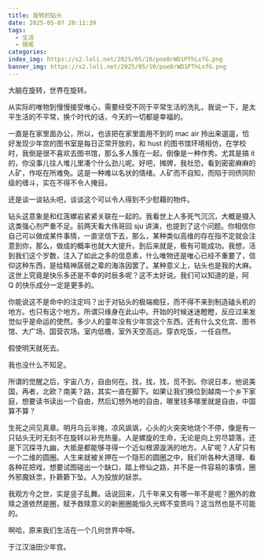 ```yaml
---
title: 旋转的钻头
date: 2025-05-07 20:11:39
tags:
  - 生活
  - 随笔
categories:
index_img: https://s2.loli.net/2025/05/10/poe8rWD1PThLxfG.png
banner_img: https://s2.loli.net/2025/05/10/poe8rWD1PThLxfG.png
---
```


大脑在旋转，世界在旋转。

从实际的唯物到慢慢接受唯心，需要经受不同于平常生活的洗礼，我说一下，是太平生活的不平常，换个时代的话，今天的一切都是幸福的。

一直是在家里面办公，所以，也该把在家里面用不到的 mac air 拎出来遛遛，恰好发现少年宫的图书室是每日正常开放的，和 hust 的图书馆环境相仿，在学校时，我倒是很不喜欢去图书馆，那么多人簇在一起，倒像是一种作秀。尤其是搞 it 的，你没事儿往人堆儿里凑个什么劲儿呢。好吧，摊牌，我社恐，看到密密麻麻的人矿，作呕在所难免。这是一种难以名状的情绪。人矿而不自知，而陷于同侪同阶级的缠斗，实在不得不令人掩目。

还是谈一谈钻头吧，谈谈这个可以令人得到不少慰藉的物件。

钻头这意象是和红莲螺岩紧紧关联在一起的。我看世上人多死气沉沉，大概是摄入这类强心剂严重不足。前两天看大伟哥回 sju 讲演，也提到了这个问题。你相信你自己可以做成某件事情，一直坚信下去，那么，某种类似高维的存在指不定就会注意到你，那么，做成的概率也就大大提升。到后来就是，极有可能成功。我想，活到我们这个岁数，注入了如此之多的信息素，什么唯物还是唯心已经不重要了，信仰这种东西，是给精神孱弱之辈的海洛因罢了。某种意义上，钻头也是我的大麻。这世上究竟是快乐多还是不幸的时辰多呢？这不太好说。我们可以知道的是，阿 Q 的快乐成分一定是更多的。

你能说这不是命中的注定吗？出于对钻头的极端痴狂，而不得不来到制造磕头机的地方。也只有这个地方。所谓只缘身在此山中。开始的时候迷迷瞪瞪，反应过来发觉似乎是命运的使然。多少人的童年没有少年宫这个东西，还有什么文化宫、图书馆、大广场、国营农场。室内低檐，室外天空高远。穿衣吃饭，一任自然。

假使明天就死去。

我也没什么不知足。

所谓的觉醒之后，宇宙八方，自由何在。找，找，找，觅不到。你说日本，他说美国，再者，北欧？南美？路，其实一直在脚下。如果让我们换位到越南一个乡下家庭，想要读书读出一个自由，然后幻想外地的自由，哪里钱多哪里就是自由，中国算不算？

生死之间见真章。明月乌云半掩，凉风飒飒，心头的火突突地烧个不停，像是有一只钻头无时无刻不在旋转以补充热量。人是螺旋的生命，无论是向上穷尽碧落，还是下沉探寻九幽，大抵是都能够寻得一个近似根源漩涡的地方。人矿呢？人矿只有一个二维的圆圈。人生来就被关押在一个隐形的圆圈之中，我们听各种大道理、看各种花把戏，想要试图碰出一个缺口，踏上修仙之路，并不是一件容易的事情，圈外邪魔妖祟，扑簌簌下坠。人为投放的妖祟。

我观方今之世，实是竖子乱舞。话说回来，几千年来又有哪一年不是呢？圈外的救赎之道依然是圈，赋予救赎意义的新圈圈能恒久光辉不变质吗？这当然也是不可能的。

啊哈，原来我们生活在一个几何世界中呀。

于江汉油田少年宫。